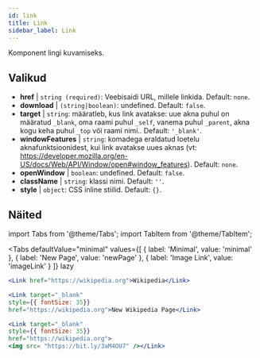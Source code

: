 ```yaml
---
id: link
title: Link
sidebar_label: Link
---
```


Komponent lingi kuvamiseks.

## Valikud

* __href__ | `string (required)`: Veebisaidi URL, millele linkida. Default: `none`.
* __download__ | `(string|boolean)`: undefined. Default: `false`.
* __target__ | `string`: määratleb, kus link avatakse: uue akna puhul on määratud `_blank`, oma raami puhul `_self`, vanema puhul `_parent`, akna kogu keha puhul `_top` või raami nimi.. Default: `'_blank'`.
* __windowFeatures__ | `string`: komadega eraldatud loetelu aknafunktsioonidest, kui link avatakse uues aknas (vt: https://developer.mozilla.org/en-US/docs/Web/API/Window/open#window_features). Default: `none`.
* __openWindow__ | `boolean`: undefined. Default: `false`.
* __className__ | `string`: klassi nimi. Default: `''`.
* __style__ | `object`: CSS inline stiilid. Default: `{}`.


## Näited

import Tabs from '@theme/Tabs';
import TabItem from '@theme/TabItem';

<Tabs
    defaultValue="minimal"
    values={[
        { label: 'Minimal', value: 'minimal' },
        { label: 'New Page', value: 'newPage' },
        { label: 'Image Link', value: 'imageLink' }
    ]}
    lazy
>
<TabItem value="minimal">

```jsx live
<Link href="https://wikipedia.org">Wikipedia</Link>
```

</TabItem>

<TabItem value="newPage">

```jsx live
<Link target="_blank" 
style={{ fontSize: 35}}
href="https://wikipedia.org">New Wikipedia Page</Link>
```
</TabItem>

<TabItem value="imageLink">

```jsx live
<Link target="_blank" 
style={{ fontSize: 35}}
href="https://wikipedia.org">
<img src= "https://bit.ly/3aM4OU7" /></Link>
```

</TabItem>

</Tabs>
